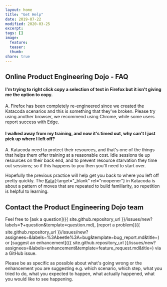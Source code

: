 ```yaml
---
layout: home
title: "Get Help"
date: 2019-07-22
modified: 2020-03-25
excerpt:
tags: []
image:
  feature: 
  teaser:
  thumb:
share: true
---
```


## Online Product Engineering Dojo - FAQ

#### I'm trying to right click copy a selection of text in Firefox but it isn't giving me the option to copy.

A. Firefox has been completely re-engineered since we created the Katacoda scenarios and this is something that they've broken. Please try using another browser, we recommend using Chrome, while some users report success with Edge.

#### I walked away from my training, and now it's timed out, why can't I just pick up where I left off?

A. Katacoda need to protect their resources, and that's one of the things that helps them offer training at a reasonable cost. Idle sessions tie up resources on their back end, and to prevent resource starvation they time out sessions; so if this happens to you then you'll need to start over.

Hopefully the previous practice will help get you back to where you left off pretty quickly. The [Kata](https://en.wikipedia.org/wiki/Kata){:target="_blank" rel="noopener"} in Katacoda is about a pattern of moves that are repeated to build familiarity, so repetition is helpful to learning.

## Contact the Product Engineering Dojo team

Feel free to [ask a question]({{ site.github.repository_url }}/issues/new?labels=❓+question&template=question.md), [report a problem]({{ site.github.repository_url }}/issues/new?assignees=&labels=%3Abeetle%3A+bug&template=bug_report.md&title=) or [suggest an enhancement]({{ site.github.repository_url }}/issues/new?assignees=&labels=enhancement&template=feature_request.md&title=) via a GitHub issue. 

Please be as specific as possible about what's going wrong or the enhancement you are suggesting e.g. which scenario, which step, what you tried to do, what you expected to happen, what actually happened, what you would like to see happening.
